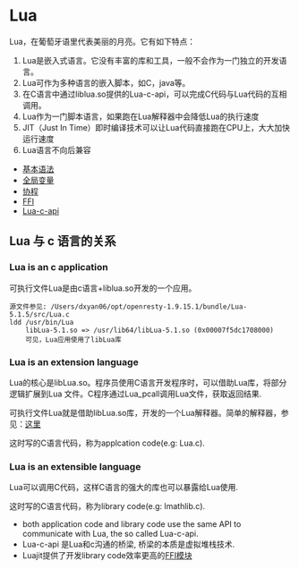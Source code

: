 # Lua

Lua，在葡萄牙语里代表美丽的月亮。它有如下特点：

1. Lua是嵌入式语言。它没有丰富的库和工具，一般不会作为一门独立的开发语言。
2. Lua可作为多种语言的嵌入脚本，如C，java等。
3. 在C语言中通过liblua.so提供的Lua-c-api，可以完成C代码与Lua代码的互相调用。
3. Lua作为一门脚本语言，如果跑在Lua解释器中会降低Lua的执行速度
4. JIT（Just In Time）即时编译技术可以让Lua代码直接跑在CPU上，大大加快运行速度
5. Lua语言不向后兼容

>
- [基本语法](./expression)
- [全局变量](./environment)
- [协程](./coroutine)
- [FFI](./ffi)
- [Lua-c-api](./Lua-c-api)

## Lua 与 c 语言的关系

### Lua is an c application

可执行文件Lua是由c语言+liblua.so开发的一个应用。

```
源文件参见: /Users/dxyan06/opt/openresty-1.9.15.1/bundle/Lua-5.1.5/src/Lua.c
ldd /usr/bin/Lua
    libLua-5.1.so => /usr/lib64/libLua-5.1.so (0x00007f5dc1708000)
    可见，Lua应用使用了libLua库
```

### Lua is an extension language

Lua的核心是libLua.so。程序员使用C语言开发程序时，可以借助Lua库，将部分逻辑扩展到Lua
文件。C程序通过Lua_pcall调用Lua文件，获取返回结果.

可执行文件Lua就是借助libLua.so库，开发的一个Lua解释器。简单的解释器，参见：[这里](./lua-c-api/b_interpreter.c)

这时写的C语言代码，称为applcation code(e.g: Lua.c).

### Lua is an extensible language

Lua可以调用C代码，这样C语言的强大的库也可以暴露给Lua使用.

这时写的C语言代码，称为library code(e.g: lmathlib.c).

>
- both application code and library code use the same API to communicate with Lua, the so called Lua-c-api.
- Lua-c-api 是Lua和c沟通的桥梁, 桥梁的本质是虚拟堆栈技术.
- Luajit提供了开发library code效率更高的[FFI模块](./ffi/README.md)
